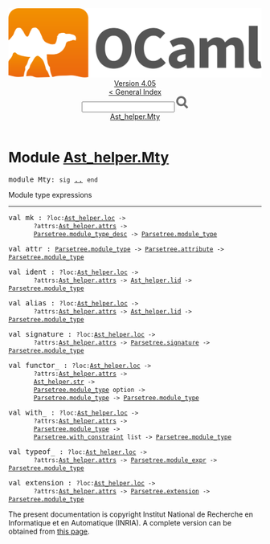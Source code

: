 <!-- ((! set title API !)) ((! set documentation !)) ((! set api !)) ((! set nobreadcrumb !)) -->
<div class="api"><header><nav class="toc brand"><a class="brand" href="https://ocaml.org/"><img src="colour-logo-gray.svg" class="svg" alt="OCaml"></a></nav><nav class="toc"><div class="toc_version"><a href="/docs" id="version-select">Version 4.05</a></div><a href="index.html">&lt; General Index</a><div class="api_search"><input type="text" name="apisearch" id="api_search" oninput="mySearch(false);" onkeypress="this.oninput();" onclick="this.oninput();" onpaste="this.oninput();">
<img src="search_icon.svg" alt="Search" class="svg" onclick="mySearch(false)"></div>
<div id="search_results"></div><div class="toc_title"><a href="#top">Ast_helper.Mty</a></div><ul></ul></nav></header>

<h1>Module <a href="type_Ast_helper.Mty.html">Ast_helper.Mty</a></h1>

<pre><span class="keyword">module</span> Mty: <code class="code"><span class="keyword">sig</span></code> <a href="Ast_helper.Mty.html">..</a> <code class="code"><span class="keyword">end</span></code></pre><div class="info module top">
Module type expressions<br>
</div>
<hr width="100%">

<pre><span id="VALmk"><span class="keyword">val</span> mk</span> : <code class="type">?loc:<a href="Ast_helper.html#TYPEloc">Ast_helper.loc</a> -&gt;<br>       ?attrs:<a href="Ast_helper.html#TYPEattrs">Ast_helper.attrs</a> -&gt;<br>       <a href="Parsetree.html#TYPEmodule_type_desc">Parsetree.module_type_desc</a> -&gt; <a href="Parsetree.html#TYPEmodule_type">Parsetree.module_type</a></code></pre>
<pre><span id="VALattr"><span class="keyword">val</span> attr</span> : <code class="type"><a href="Parsetree.html#TYPEmodule_type">Parsetree.module_type</a> -&gt; <a href="Parsetree.html#TYPEattribute">Parsetree.attribute</a> -&gt; <a href="Parsetree.html#TYPEmodule_type">Parsetree.module_type</a></code></pre>
<pre><span id="VALident"><span class="keyword">val</span> ident</span> : <code class="type">?loc:<a href="Ast_helper.html#TYPEloc">Ast_helper.loc</a> -&gt;<br>       ?attrs:<a href="Ast_helper.html#TYPEattrs">Ast_helper.attrs</a> -&gt; <a href="Ast_helper.html#TYPElid">Ast_helper.lid</a> -&gt; <a href="Parsetree.html#TYPEmodule_type">Parsetree.module_type</a></code></pre>
<pre><span id="VALalias"><span class="keyword">val</span> alias</span> : <code class="type">?loc:<a href="Ast_helper.html#TYPEloc">Ast_helper.loc</a> -&gt;<br>       ?attrs:<a href="Ast_helper.html#TYPEattrs">Ast_helper.attrs</a> -&gt; <a href="Ast_helper.html#TYPElid">Ast_helper.lid</a> -&gt; <a href="Parsetree.html#TYPEmodule_type">Parsetree.module_type</a></code></pre>
<pre><span id="VALsignature"><span class="keyword">val</span> signature</span> : <code class="type">?loc:<a href="Ast_helper.html#TYPEloc">Ast_helper.loc</a> -&gt;<br>       ?attrs:<a href="Ast_helper.html#TYPEattrs">Ast_helper.attrs</a> -&gt; <a href="Parsetree.html#TYPEsignature">Parsetree.signature</a> -&gt; <a href="Parsetree.html#TYPEmodule_type">Parsetree.module_type</a></code></pre>
<pre><span id="VALfunctor_"><span class="keyword">val</span> functor_</span> : <code class="type">?loc:<a href="Ast_helper.html#TYPEloc">Ast_helper.loc</a> -&gt;<br>       ?attrs:<a href="Ast_helper.html#TYPEattrs">Ast_helper.attrs</a> -&gt;<br>       <a href="Ast_helper.html#TYPEstr">Ast_helper.str</a> -&gt;<br>       <a href="Parsetree.html#TYPEmodule_type">Parsetree.module_type</a> option -&gt;<br>       <a href="Parsetree.html#TYPEmodule_type">Parsetree.module_type</a> -&gt; <a href="Parsetree.html#TYPEmodule_type">Parsetree.module_type</a></code></pre>
<pre><span id="VALwith_"><span class="keyword">val</span> with_</span> : <code class="type">?loc:<a href="Ast_helper.html#TYPEloc">Ast_helper.loc</a> -&gt;<br>       ?attrs:<a href="Ast_helper.html#TYPEattrs">Ast_helper.attrs</a> -&gt;<br>       <a href="Parsetree.html#TYPEmodule_type">Parsetree.module_type</a> -&gt;<br>       <a href="Parsetree.html#TYPEwith_constraint">Parsetree.with_constraint</a> list -&gt; <a href="Parsetree.html#TYPEmodule_type">Parsetree.module_type</a></code></pre>
<pre><span id="VALtypeof_"><span class="keyword">val</span> typeof_</span> : <code class="type">?loc:<a href="Ast_helper.html#TYPEloc">Ast_helper.loc</a> -&gt;<br>       ?attrs:<a href="Ast_helper.html#TYPEattrs">Ast_helper.attrs</a> -&gt; <a href="Parsetree.html#TYPEmodule_expr">Parsetree.module_expr</a> -&gt; <a href="Parsetree.html#TYPEmodule_type">Parsetree.module_type</a></code></pre>
<pre><span id="VALextension"><span class="keyword">val</span> extension</span> : <code class="type">?loc:<a href="Ast_helper.html#TYPEloc">Ast_helper.loc</a> -&gt;<br>       ?attrs:<a href="Ast_helper.html#TYPEattrs">Ast_helper.attrs</a> -&gt; <a href="Parsetree.html#TYPEextension">Parsetree.extension</a> -&gt; <a href="Parsetree.html#TYPEmodule_type">Parsetree.module_type</a></code></pre><div class="copyright">The present documentation is copyright Institut National de Recherche en Informatique et en Automatique (INRIA). A complete version can be obtained from <a href="http://caml.inria.fr/pub/docs/manual-ocaml/">this page</a>.</div></div>